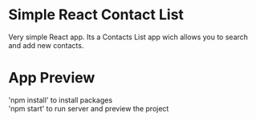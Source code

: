# Simple React Contact List
Very simple React app. Its a Contacts List app wich allows you to search and add new contacts.

# App Preview

'npm install' to install packages<br/>
'npm start' to run server and preview the project

